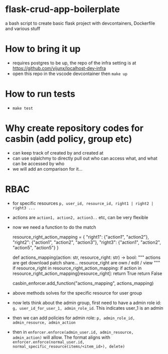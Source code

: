 # flask-crud-app-boilerplate
a bash script to create basic flask project with devcontainers, Dockerfile and various stuff

# How to bring it up
* requires postgres to be up, the repo of the infra setting is at https://github.com/yijunx/localhost-dev-infra
* open this repo in the vscode devcontainer then `make up`

# How to run tests
* `make test`

# Why create repository codes for casbin (add policy, group etc)
* can keep track of created by and created at
* can use sqlalchmy to directly pull out who can access what, and what can be accessed by who
* we will add an comparison for it...

# RBAC
* for specific resources `p, user_id, resource_id, right1 | right2 | right3 ...`
* actions are `action1, action2, action3..` etc, can be very flexible
* now we need a function to do the match
    
    resource_right_action_mapping = {
        "right1": {"action1", "action2"},
        "right2": {"action1", "action2", "action3"},
        "right3": {"action1", "action2", "action5", "action5"}
    }

    def actions_mapping(action: str, resource_right: str) -> bool:
        """
        actions are get download patch share...
        resource_right are own / edit / view
        """
        if resource_right in resource_right_action_mapping:
            if action in resource_right_action_mapping[resource_right]:
                return True
        return False

    casbin_enforcer.add_function("actions_mapping", actions_mapping)

* above methods solves for the specific resource for user group
* now lets think about the admin group, first need to have a admin role id: `g, user_id_for_user_1, admin_role_id`. This indicates user_1 is an admin
* then we can add policies for admin role: `p, admin_role_id, admin_resource, admin_action`
* then in `enforcer.enforce(admin_user.id, admin_resource, admin_action)` will allow. The format aligns with `enforcer.enforce(normal_user.id, normal_specific_resource(items/<item_id>), delete)`

